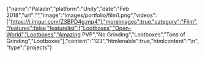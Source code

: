 {"name":"Paladin","platform":"Unity","date":"Feb 2018","url":"","image":"images/portfolio/film1.png","videos":["https://i.imgur.com/Z3BPD4g.mp4"],"moreimages":true,"category":"Film","features":false,"featurelist":["Lootboxes","Open-World","Lootboxes","Amazing PVP","No Grinding","Lootboxes","Tons of Grinding","Lootboxes"],"content":"123","htmlenable":true,"htmlcontent":"\n","type":"projects"}
